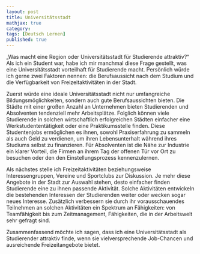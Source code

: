 ```yaml
---
layout: post
title: Universitätsstadt
mathjax: true
category:
tags: [Deutsch Lernen]
published: true
---
```

„Was macht eine Region oder Universitätsstadt für Studierende attraktiv?“ Als ich ein Student war, habe ich mir manchmal diese Frage gestellt, was eine Universitätsstadt vorteilhaft für Studierende macht. Persönlich würde ich gerne zwei Faktoren nennen: die Berufsaussicht nach dem Studium und die Verfügbarkeit von Freizeitaktivitäten in der Stadt.

Zuerst würde eine ideale Universitätsstadt nicht nur umfangreiche Bildungsmöglichkeiten, sondern auch gute Berufsaussichten bieten. Die Städte mit einer großen Anzahl an Unternehmen bieten Studierenden und Absolventen tendenziell mehr Arbeitsplätze. Folglich können viele Studierende in solchen wirtschaftlich erfolgreichen Städten einfacher eine Werkstudententätigkeit oder eine Praktikumsstelle finden. Diese Studentenjobs ermöglichen es ihnen, sowohl Praxiserfahrung zu sammeln als auch Geld zu verdienen, um ihren Lebensunterhalt während ihres Studiums selbst zu finanzieren. Für Absolventen ist die Nähe zur Industrie ein klarer Vorteil, die Firmen an ihrem Tag der offenen Tür vor Ort zu besuchen oder den den Einstellungsprozess kennenzulernen.

Als nächstes stelle ich Freizeitaktivitäten beziehungsweise Interessengruppen, Vereine und Sportclubs zur Diskussion. Je mehr diese Angebote in der Stadt zur Auswahl stehen, desto einfacher finden Studierende eine zu ihnen passende Aktivität. Solche Aktivitäten entwickeln die bestehenden Interessen der Studierenden weiter oder wecken sogar neues Interesse. Zusätzlich verbessern sie durch ihr vorausschauendes Teilnehmen an solchen Aktivitäten ein Spektrum an Fähigkeiten: von Teamfähigkeit bis zum Zeitmanagement, Fähigkeiten, die in der Arbeitswelt sehr gefragt sind.

Zusammenfassend möchte ich sagen, dass ich eine Universitätsstadt als Studierender attraktiv finde, wenn sie vielversprechende Job-Chancen und ausreichende Freizeitangebote bietet.
